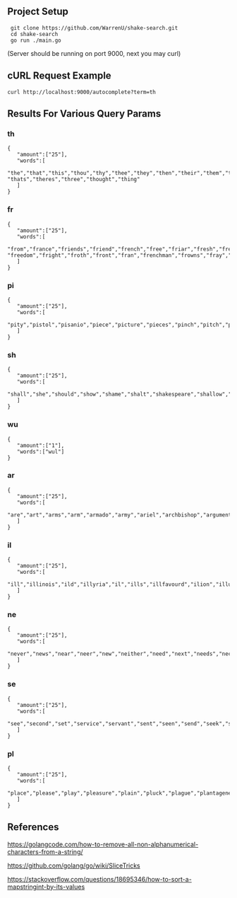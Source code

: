 ## Project Setup
```
 git clone https://github.com/WarrenU/shake-search.git
 cd shake-search
 go run ./main.go
```
(Server should be running on port 9000, next you may curl)

## cURL Request Example
`curl http://localhost:9000/autocomplete?term=th`

## Results For Various Query Params
 ### th
   ```
   {
      "amount":["25"],
      "words":[
         "the","that","this","thou","thy","thee","they","then","their","them","than","there","these","th","think","thus","though","therefore","those","thine", "thats","theres","three","thought","thing"
      ]
   }
   ```
 ### fr
   ```
   {
      "amount":["25"],
      "words":[
         "from","france","friends","friend","french","free","friar","fresh","freely","francis","frame","frown","friendship","fruit","friendly","frederick", "freedom","fright","froth","front","fran","frenchman","frowns","fray","frail"
      ]
   }
   ```
 ### pi
   ```
   {
      "amount":["25"],
      "words":[
         "pity","pistol","pisanio","piece","picture","pieces","pinch","pitch","pitiful","pierce","pit","piteous","pindarus","pine","pin","pitied","pickd","pillow","pilgrimage","pick","pisa","pipe","pigeons","piercing","pins"
      ]
   }
   ```
 ### sh
   ```
   {
      "amount":["25"],
      "words":[
         "shall","she","should","show","shame","shalt","shakespeare","shallow","shes","shepherd","shylock","shows","shake","short","shape","shadow","shouldst","sharp","shut","shore","showd","ship","shed","shortly","shell"
      ]
   }
   ```
 ### wu
   ```
   {
      "amount":["1"],
      "words":["wul"]
   }
   ```

 ### ar
   ```
   {
      "amount":["25"],
      "words":[
         "are","art","arms","arm","armado","army","ariel","archbishop","argument","arviragus","arthur","armour","armd","arise","armed","arrest","articles","arrivd","article","arrant","array","arch","arras","arts","arrows"
      ]
   }
   ```
 ### il
   ```
   {
      "amount":["25"],
      "words":[
         "ill","illinois","ild","illyria","il","ills","illfavourd","ilion","illustrious","ilium","illbeseeming","illfavouredly","illusion","illboding","illusions","illegitimate","illdisposd","illustrate","illtemperd","illwell","illstarrd","ilbow","illseeming","illbreeding","illumineth"
      ]
   }
   ```
 ### ne
   ```
   {
      "amount":["25"],
      "words":[
         "never","news","near","neer","new","neither","need","next","needs","neck","nerissa","nestor","neighbour","necessity","nephew","newly","needful","neighbours","nest","neglect","nearer","necessary","ned","negligence","nell"
      ]
   }
   ```
 ### se
   ```
   {
      "amount":["25"],
      "words":[
         "see","second","set","service","servant","sent","seen","send","seek","sea","serve","seem","sebastian","self","sense","servants","seems","senator","several","seven","seal","secret","senators","seat","seeming"
      ]
   }
   ```
 ### pl
   ```
   {
      "amount":["25"],
      "words":[
         "place","please","play","pleasure","plain","pluck","plague","plantagenet","pleasd","plot","plead","playd","places","plays","pleasures","players","pleasant","pluckd","plebeians","plant","pleasing","playing","plainly","pledge","pleases"
      ]
   }
   ```

## References
https://golangcode.com/how-to-remove-all-non-alphanumerical-characters-from-a-string/

https://github.com/golang/go/wiki/SliceTricks

https://stackoverflow.com/questions/18695346/how-to-sort-a-mapstringint-by-its-values